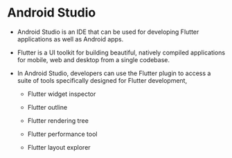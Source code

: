 # Android Studio 


- Android Studio is an IDE that can be used for developing Flutter applications as well as Android apps.

- Flutter is a UI toolkit for building beautiful, natively compiled applications for mobile, web and desktop from a single codebase.

- In Android Studio, developers can use the Flutter plugin to access a suite of tools specifically designed for Flutter development, 
    - Flutter widget inspector

    - Flutter outline 

    - Flutter rendering tree

    - Flutter performance tool

    - Flutter layout explorer